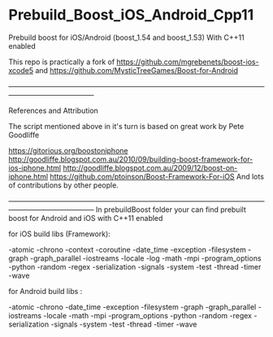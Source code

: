Prebuild_Boost_iOS_Android_Cpp11
================================

Prebuild boost for iOS/Android (boost_1.54 and boost_1.53) With C++11 enabled

This repo is practically a fork of https://github.com/mgrebenets/boost-ios-xcode5 and 
https://github.com/MysticTreeGames/Boost-for-Android

————————————————————————————————————————————————

References and Attribution

The script mentioned above in it's turn is based on great work by Pete Goodliffe

https://gitorious.org/boostoniphone
http://goodliffe.blogspot.com.au/2010/09/building-boost-framework-for-ios-iphone.html
http://goodliffe.blogspot.com.au/2009/12/boost-on-iphone.html
https://github.com/ptoinson/Boost-Framework-For-iOS
And lots of contributions by other people.

————————————————————————————————————————————————
In prebuildBoost folder your can find prebuilt boost for Android and iOS with C++11 enabled 

for iOS build libs (Framework): 

-atomic
-chrono
-context
-coroutine
-date_time
-exception
-filesystem
-graph
-graph_parallel
-iostreams
-locale
-log
-math
-mpi
-program_options
-python
-random
-regex
-serialization
-signals
-system
-test
-thread
-timer
-wave 

for Android build libs :

-atomic
-chrono
-date_time
-exception
-filesystem
-graph
-graph_parallel
-iostreams
-locale
-math
-mpi
-program_options
-python
-random
-regex
-serialization
-signals
-system
-test
-thread
-timer
-wave
